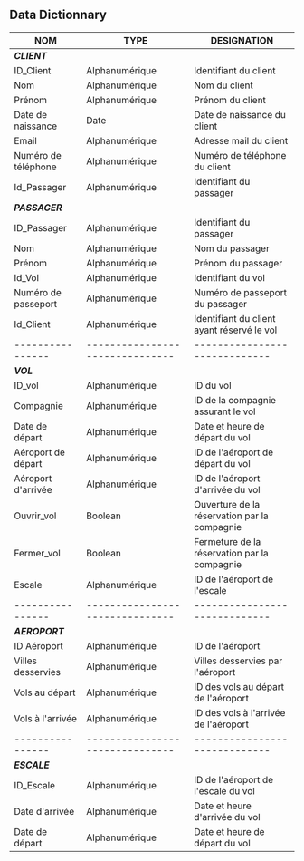 ## Data Dictionnary

|NOM             |TYPE                           |DESIGNATION                  |
|----------------|-------------------------------|-----------------------------|
| _**CLIENT**_                  |
|ID_Client       |Alphanumérique                 |Identifiant du client                 |
|Nom             |Alphanumérique                 |Nom du client                |
|Prénom          |Alphanumérique                 |Prénom du client             |
|Date de naissance             |Date                           |Date de naissance du client  |
|Email           |Alphanumérique                 |Adresse mail du client       |
|Numéro de téléphone       |Alphanumérique                 |Numéro de téléphone du client|
|Id_Passager      |Alphanumérique                 |Identifiant du passager|
|_**PASSAGER**_|
|ID_Passager      |Alphanumérique                 |Identifiant du passager                 |
|Nom             |Alphanumérique                 |Nom du passager                |
|Prénom          |Alphanumérique                 |Prénom du passager             |
|Id_Vol             |Alphanumérique                           |Identifiant du vol  |
|Numéro de passeport           |Alphanumérique                 |Numéro de passeport du passager       |
|Id_Client    |Alphanumérique                 |Identifiant du client ayant réservé le vol|
|----------------|-------------------------------|-----------------------------|
| _**VOL**_                  |
|ID_vol          |Alphanumérique|ID du vol|
|Compagnie          |Alphanumérique|ID de la compagnie assurant le vol|
|Date de départ          |Alphanumérique|Date et heure de départ du vol|
|Aéroport de départ          |Alphanumérique|ID de l'aéroport de départ du vol|
|Aéroport d'arrivée          |Alphanumérique|ID de l'aéroport d'arrivée du vol|
|Ouvrir_vol          |Boolean|Ouverture de la réservation par la compagnie|
|Fermer_vol          |Boolean|Fermeture de la réservation par la compagnie|
|Escale          |Alphanumérique|ID de l'aéroport de l'escale|
|----------------|-------------------------------|-----------------------------|
| _**AEROPORT**_
|ID Aéroport          |Alphanumérique|ID de l'aéroport|
|Villes desservies          |Alphanumérique|Villes desservies par l'aéroport|
|Vols au départ          |Alphanumérique|ID des vols au départ de l'aéroport|
|Vols à l'arrivée          |Alphanumérique|ID des vols à l'arrivée de l'aéroport|
|----------------|-------------------------------|-----------------------------|
| _**ESCALE**_
|ID_Escale         |Alphanumérique|ID de l'aéroport de l'escale du vol|
|Date d'arrivée        |Alphanumérique|Date et heure d'arrivée du vol|
|Date de départ       |Alphanumérique|Date et heure de départ du vol|
